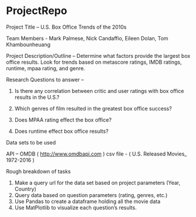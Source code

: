 # ProjectRepo
Project Title – U.S. Box Office Trends of the 2010s

Team Members - Mark Palmese, Nick Candaffio, Eileen Dolan, Tom Khambounheuang

Project Description/Outline – Determine what factors provide the largest box office results. Look for trends based on metascore ratings, IMDB ratings, runtime, mpaa rating, and genre.

Research Questions to answer –  

1.	Is there any correlation between critic and user ratings with box office results in the U.S.?

2.	Which genres of film resulted in the greatest box office success?

3.	Does MPAA rating effect the box office?

4.	Does runtime effect box office results?

Data sets to be used

API – OMDB ( http://www.omdbapi.com )
csv file - ( U.S. Released Movies_ 1972-2016 )

Rough breakdown of tasks

1.	Make a query url for the data set based on project parameters (Year, Country)
2.	Query data based on question parameters (rating, genres, etc.)
3.	Use Pandas to create a dataframe holding all the movie data
4.	Use MatPlotlib to visualize each question’s results.

